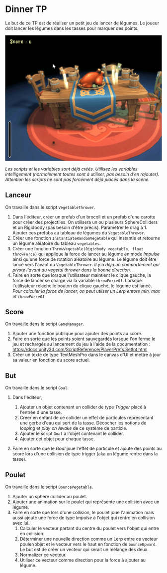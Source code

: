 ﻿# Dinner TP

Le but de ce TP est de réaliser un petit jeu de lancer de légumes. Le joueur doit lancer les légumes dans les tasses pour marquer des points.

![alt text](DinnerGameplay.gif "Demo")

*Les scripts et les variables sont déjà créés. Utilisez les variables intelligement (normalement toutes sont à utiliser, pas besoin d'en rajouter). Attention les scripts ne sont pas forcément déjà placés dans la scène.*

## Lanceur

On travaille dans le script `VegetableThrower`.
1. Dans l'éditeur, créer un prefab d'un brocoli et un prefab d'une carotte pour créer des projectiles. On utilisera un ou plusieurs SphereColliders et un Rigidbody (pas besoin d'être précis). Paramètrer le drag à 1. Ajouter ces prefabs au tableau de légumes du `VegetableThrower`.
2. Créer une fonction `InstantiateRandomVegetable` qui instantie et retourne un légume aléatoire du tableau `vegetables`.
3. Créer une fonction `ThrowVegetable(Rigidbody vegetable, float throwForce)` qui applique la force de lancer au légume en mode *Impulse* ainsi qu'une force de rotation aléatoire au légume. Le légume doit être lancé vers l'avant du `VegetableThrower`. *Il y a déjà un comportement qui pivote l'avant du vegetal thrower dans la bonne direction.*
4. Faire en sorte que lorsque l'utilisateur maintient le clique gauche, la force de lancer se charge via la variable `throwForce01`. Lorsque l'utilisateur relache le bouton du clique gauche, le légume est lancé.
*Pour calculer la force de lancer, on peut utliser un Lerp entore min, max et `throwForce01`*

## Score

On travaille dans le script `GameManager`.
1. Ajouter une fonction publique pour ajouter des points au score.
2. Faire en sorte que les points soient sauvegardés lorsque l'on ferme le jeu et rechargés au lancement du jeu à l'aide de la documentation : https://docs.unity3d.com/ScriptReference/PlayerPrefs.SetInt.html
3. Créer un texte de type TextMeshPro dans le canvas d'UI et mettre à jour sa valeur en fonction du score actuel.

## But

On travaille dans le script `Goal`.
1. Dans l'éditeur, 
    1. Ajouter un objet contenant un collider de type *Trigger* placé à l'entrée d'une tasse.
    2. Créer en enfant de ce collider un effet de particules représentant une gerbe d'eau qui sort de la tasse. Décocher les notions de *looping* et *play on Awake* de ce système de particle.
    3. Ajouter le script `Goal` à l'objet contenant le collider.
    4. Ajouter cet objet pour chaque tasse.

2. Faire en sorte que le *Goal* joue l'effet de particule et ajoute des points au score lors d'une collision de type trigger (aka un légume rentre dans la tasse).

## Poulet

On travaille dans le script `BounceVegetable`.
1. Ajouter un sphere collider au poulet.
2. Ajouter une animation sur le poulet qui représente une collision avec un légume.
3. Faire en sorte que lors d'une collision, le poulet joue l'animation mais aussi ajoute une force de type *Impulse* à l'objet qui rentre en collision avec lui.
    1. Calculer le vecteur partant du centre du poulet vers l'objet qui entre en collision.
    2. Déterminer une nouvelle direction comme un Lerp entre ce vecteur pouler/objet et le vecteur vers le haut en fonction de `bounceUpward`. Le but est de créer un vecteur qui serait un mélange des deux.
    3. Normalizer ce vecteur.
    4. Utiliser ce vecteur comme direction pour la force à ajouter au légume.
